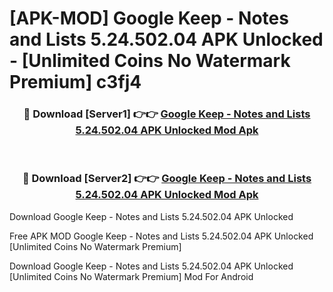 # [APK-MOD] Google Keep - Notes and Lists 5.24.502.04 APK Unlocked - [Unlimited Coins No Watermark Premium] c3fj4



<div align="center">
<h3>🔴 Download [Server1] 👉👉 <a href="https://momento.my/?title=Google_Keep_-_Notes_and_Lists_5.24.502.04_APK_Unlocked">Google Keep - Notes and Lists 5.24.502.04 APK Unlocked Mod Apk</a></h3><br>

<h3>🔴 Download [Server2] 👉👉 <a href="https://momento.my/?title=Google_Keep_-_Notes_and_Lists_5.24.502.04_APK_Unlocked">Google Keep - Notes and Lists 5.24.502.04 APK Unlocked Mod Apk</a></h3>
</div>



Download Google Keep - Notes and Lists 5.24.502.04 APK Unlocked 

Free APK MOD Google Keep - Notes and Lists 5.24.502.04 APK Unlocked [Unlimited Coins No Watermark Premium]

Download Google Keep - Notes and Lists 5.24.502.04 APK Unlocked [Unlimited Coins No Watermark Premium] Mod For Android
